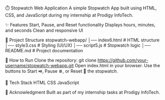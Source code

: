 ⏱️ Stopwatch Web Application
A simple Stopwatch App built using HTML, CSS, and JavaScript during my internship at Prodigy InfoTech.

✨ Features
Start, Pause, and Reset functionality
Displays hours, minutes, and seconds
Clean and responsive UI

📂 Project Structure
stopwatch-webapp/
│── index6.html   # HTML structure
│── style3.css    # Styling (UI/UX)
│── script5.js    # Stopwatch logic
│── README.md    # Project documentation

🚀 How to Run
Clone the repository:
git clone https://github.com/your-username/stopwatch-webapp.git
Open index.html in your browser.
Use the buttons to Start ⏯️, Pause ⏸️, or Reset 🔄 the stopwatch.

📌 Tech Stack
HTML
CSS
JavaScript

🙌 Acknowledgment
Built as part of my internship tasks at Prodigy InfoTech.
